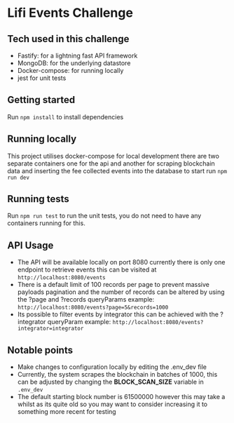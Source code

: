 # Lifi Events Challenge

## Tech used in this challenge

- Fastify: for a lightning fast API framework
- MongoDB: for the underlying datastore
- Docker-compose: for running locally
- jest for unit tests

## Getting started
Run `npm install` to install dependencies

## Running locally
This project utilises docker-compose for local development there are two separate containers one for the api and another for scraping blockchain data and inserting the fee collected events into the database
to start run `npm run dev`  

## Running tests
Run `npm run test` to run the unit tests, you do not need to have any containers running for this.

## API Usage
- The API will be available locally on port 8080 currently there is only one endpoint to retrieve events this can be visited at `http://localhost:8080/events`
- There is a default limit of 100 records per page to prevent massive payloads pagination and the number of records can be altered by using the ?page and ?records queryParams example: `http://localhost:8080/events?page=5&records=1000`
- Its possible to filter events by integrator this can be achieved with the ?integrator queryParam example: `http://localhost:8080/events?integrator=integrator`

## Notable points
- Make changes to configuration locally by editing the .env_dev file
- Currently, the system scrapes the blockchain in batches of 1000, this can be adjusted by changing the **BLOCK_SCAN_SIZE** variable in `.env_dev`
- The default starting block number is 61500000 however this may take a whilst as its quite old so you may want to consider increasing it to something more recent for testing